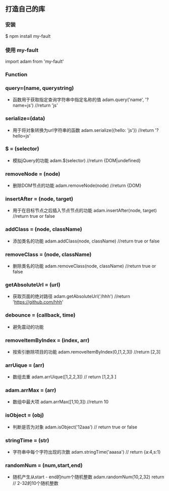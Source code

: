 ## 打造自己的库

### 安装
$ npm install my-fault

### 使用 my-fault
import adam from 'my-fault'

### Function
### query=(name, querystring)
* 函数用于获取指定查询字符串中指定名称的值
adam.query('name', '?name=js') //return 'js'

### serialize=(data)
* 用于将对象转换为url字符串的函数
adam.serialize({hello: 'js'}) //return '?hello=js'

### $ = (selector)
* 模拟jQuery的功能
adam.$(selector) //return {DOM|undefined}

### removeNode = (node)
* 删除DOM节点的功能
adam.removeNode(node) //return {DOM}

### insertAfter = (node, target)
* 用于在目标节点之后插入节点节点的功能
adam.insertAfter(node, target) //return true or false

### addClass = (node, className)
* 添加类名的功能
adam.addClass(node, className) //return true or false

### removeClass = (node, className)
* 删除类名的功能
adam.removeClass(node, className) //return true or false

### getAbsoluteUrl = (url)
* 获取页面的绝对路径
adam.getAbsoluteUrl('/hhh') //return 'https://github.com/hhh'

### debounce = (callback, time)
* 避免震动的功能

### removeItemByIndex = (index, arr)
* 按索引删除项目的功能
adam.removeItemByIndex(0,[1,2,3])  //return [2,3]

### arrUique = (arr)
* 数组去重
adam.arrUique([1,2,2,3])  // return [1,2,3
]
### adam.arrMax = (arr)
* 数组中最大项
adam.arrMax([1,10,3]) //return 10

### isObject = (obj)
* 判断是否为对象
adam.isObject('12aaa') // return true or false

### stringTime = (str)
* 字符串中每个字符出现的次数
adam.stringTime('aaasa') // return {a:4,s:1}

### randomNum = (num,start,end)
* 随机产生从start - end的num个随机整数
adam.randomNum(10,2,32)  return // 2-32的10个随机整数
